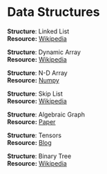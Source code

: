 # Data Structures

**Structure**: Linked List <br>
**Resource:** [Wikipedia](https://en.wikipedia.org/wiki/Linked_list)

**Structure**: Dynamic Array <br>
**Resource:** [Wikipedia](https://en.wikipedia.org/wiki/Dynamic_array#:~:text=In%20computer%20science%2C%20a%20dynamic,many%20modern%20mainstream%20programming%20languages)

**Structure**: N-D Array <br>
**Resource:** [Numpy](https://github.com/numpy/numpy)

**Structure**: Skip List <br>
**Resource:** [Wikipedia](https://en.wikipedia.org/wiki/Skip_list)

**Structure**: Algebraic Graph <br>
**Resource:** [Paper](https://eprints.ncl.ac.uk/file_store/production/239461/EF82F5FE-66E3-4F64-A1AC-A366D1961738.pdf)

**Structure**: Tensors <br>
**Resource:** [Blog](https://okarthikb.github.io/blog/rmad.html)

**Structure**: Binary Tree <br>
**Resource:** [Wikipedia](https://en.wikipedia.org/wiki/Binary_tree)
